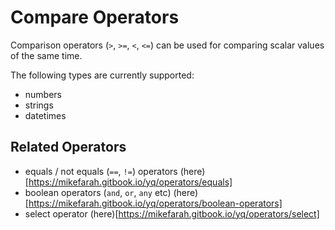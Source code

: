 # Compare Operators

Comparison operators (`>`, `>=`, `<`, `<=`) can be used for comparing scalar values of the same time.

The following types are currently supported:

- numbers
- strings
- datetimes

## Related Operators

- equals / not equals (`==`, `!=`) operators (here)[https://mikefarah.gitbook.io/yq/operators/equals]
- boolean operators (`and`, `or`, `any` etc) (here)[https://mikefarah.gitbook.io/yq/operators/boolean-operators]
- select operator (here)[https://mikefarah.gitbook.io/yq/operators/select]
